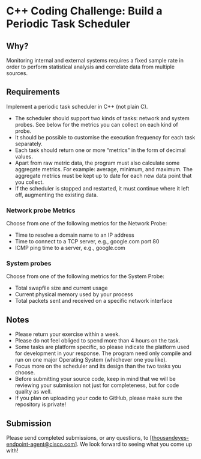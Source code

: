 # C++ Coding Challenge: Build a Periodic Task Scheduler

## Why?

Monitoring internal and external systems requires a fixed sample rate in order to perform statistical analysis and correlate data from multiple sources.

## Requirements

Implement a periodic task scheduler in C++ (not plain C). 

- The scheduler should support two kinds of tasks: network and system probes. See below for the metrics you can collect on each kind of probe.
- It should be possible to customise the execution frequency for each task separately.
- Each task should return one or more “metrics” in the form of decimal values.
- Apart from raw metric data, the program must also calculate some aggregate metrics. For example: average, minimum, and maximum. The aggregate metrics must be kept up to date for each new data point that you collect.
- If the scheduler is stopped and restarted, it must continue where it left off, augmenting the existing data.

### Network probe Metrics
Choose from one of the following metrics for the Network Probe:
- Time to resolve a domain name to an IP address
- Time to connect to a TCP server, e.g., google.com port 80
- ICMP ping time to a server, e.g., google.com

### System probes
Choose from one of the following metrics for the System Probe:
- Total swapfile size and current usage
- Current physical memory used by your process
- Total packets sent and received on a specific network interface

## Notes
- Please return your exercise within a week.
- Please do not feel obliged to spend more than 4 hours on the task.
- Some tasks are platform specific, so please indicate the platform used for development in your response. The program need only compile and run on one major Operating System (whichever one you like).
- Focus more on the scheduler and its design than the two tasks you choose.
- Before submitting your source code, keep in mind that we will be reviewing your submission not just for completeness, but for code quality as well.
- If you plan on uploading your code to GitHub, please make sure the repository is private!

## Submission
Please send completed submissions, or any questions, to [thousandeyes-endpoint-agent@cisco.com]. We look forward to seeing what you come up with!
